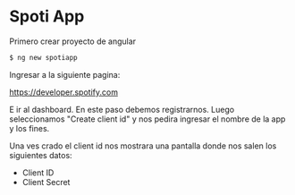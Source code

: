 # Spoti App

Primero crear proyecto de angular 
```bash
$ ng new spotiapp
```

Ingresar a la siguiente pagina:

https://developer.spotify.com

E ir al dashboard. En este paso debemos registrarnos.
Luego seleccionamos "Create client id" y nos pedira ingresar el nombre de la app y los fines.

Una ves crado el client id nos mostrara una pantalla donde nos salen los siguientes datos:
- Client ID
- Client Secret